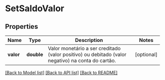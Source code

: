 # SetSaldoValor

## Properties
Name | Type | Description | Notes
------------ | ------------- | ------------- | -------------
**valor** | **double** | Valor monetário a ser creditado (valor positivo) ou debitado (valor negativo) na conta do cartão. | [optional] 

[[Back to Model list]](../README.md#documentation-for-models) [[Back to API list]](../README.md#documentation-for-api-endpoints) [[Back to README]](../README.md)


